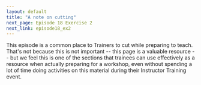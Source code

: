 ```yaml
---
layout: default
title: "A note on cutting"
next_page: Episode 18 Exercise 2
next_link: episode18_ex2
---
```



This episode is a common place to Trainers to cut while preparing to teach.
That's not because this is not important -- this page is a valuable resource -- but we feel this
is one of the sections that trainees can use effectively as a resource when actually preparing
for a workshop, even without spending a lot of time doing activities on this material during
their Instructor Training event.
